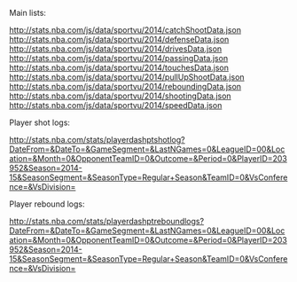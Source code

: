 Main lists:

http://stats.nba.com/js/data/sportvu/2014/catchShootData.json
http://stats.nba.com/js/data/sportvu/2014/defenseData.json
http://stats.nba.com/js/data/sportvu/2014/drivesData.json
http://stats.nba.com/js/data/sportvu/2014/passingData.json
http://stats.nba.com/js/data/sportvu/2014/touchesData.json
http://stats.nba.com/js/data/sportvu/2014/pullUpShootData.json
http://stats.nba.com/js/data/sportvu/2014/reboundingData.json
http://stats.nba.com/js/data/sportvu/2014/shootingData.json
http://stats.nba.com/js/data/sportvu/2014/speedData.json

Player shot logs:

http://stats.nba.com/stats/playerdashptshotlog?DateFrom=&DateTo=&GameSegment=&LastNGames=0&LeagueID=00&Location=&Month=0&OpponentTeamID=0&Outcome=&Period=0&PlayerID=203952&Season=2014-15&SeasonSegment=&SeasonType=Regular+Season&TeamID=0&VsConference=&VsDivision=

Player rebound logs:

http://stats.nba.com/stats/playerdashptreboundlogs?DateFrom=&DateTo=&GameSegment=&LastNGames=0&LeagueID=00&Location=&Month=0&OpponentTeamID=0&Outcome=&Period=0&PlayerID=203952&Season=2014-15&SeasonSegment=&SeasonType=Regular+Season&TeamID=0&VsConference=&VsDivision=

